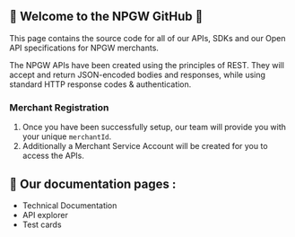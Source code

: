 ## 👋 Welcome to the NPGW GitHub 👋

This page contains the source code for all of our APIs, SDKs and our Open API specifications for NPGW merchants.

The NPGW APIs have been created using the principles of REST. They will accept and return JSON-encoded bodies and responses, while using standard HTTP response codes & authentication.

### Merchant Registration

1. Once you have been successfully setup, our team will provide you with your unique `merchantId`.
2. Additionally a Merchant Service Account will be created for you to access the APIs.

## 📜 Our documentation pages :

* Technical Documentation
* API explorer
* Test cards
